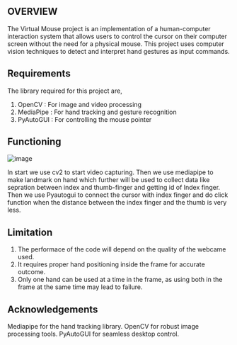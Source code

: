 ## OVERVIEW
The Virtual Mouse project is an implementation of a human-computer interaction system that allows users to control the cursor on their computer screen without the need for a physical mouse. This project uses computer vision techniques to detect and interpret hand gestures as input commands.

## Requirements
The library required for this project are,
  1.  OpenCV    : For image and video processing
  2.  MediaPipe : For hand tracking and gesture recognition
  3.  PyAutoGUI : For controlling the mouse pointer

## Functioning
  ![image](https://github.com/user-attachments/assets/74ff1a84-4e17-4444-9e18-92a99217d8f7)

  In start we use cv2 to start video capturing. Then we use mediapipe to make landmark on hand which further will be used to collect data like sepration between index and thumb-finger and getting id of Index finger. Then we use Pyautogui to connect the cursor with index finger and do click function when the distance between the index finger and the thumb is very less. 


## Limitation
   1. The performace of the code will depend on the quality of the webcame used.
   2. It requires proper hand positioning inside the frame for accurate outcome.
   3. Only one hand can be used at a time in the frame, as using both in the frame at the same time may lead to failure.

## Acknowledgements 
   Mediapipe for the hand tracking library.
   OpenCV for robust image processing tools.
   PyAutoGUI for seamless desktop control.

   
